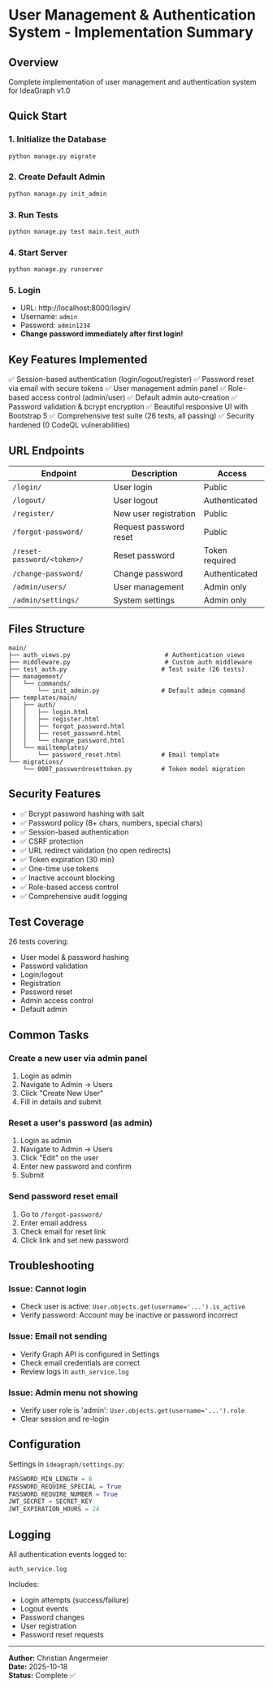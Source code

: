 # User Management & Authentication System - Implementation Summary

## Overview
Complete implementation of user management and authentication system for IdeaGraph v1.0

## Quick Start

### 1. Initialize the Database
```bash
python manage.py migrate
```

### 2. Create Default Admin
```bash
python manage.py init_admin
```

### 3. Run Tests
```bash
python manage.py test main.test_auth
```

### 4. Start Server
```bash
python manage.py runserver
```

### 5. Login
- URL: http://localhost:8000/login/
- Username: `admin`
- Password: `admin1234`
- **Change password immediately after first login!**

## Key Features Implemented

✅ Session-based authentication (login/logout/register)
✅ Password reset via email with secure tokens
✅ User management admin panel
✅ Role-based access control (admin/user)
✅ Default admin auto-creation
✅ Password validation & bcrypt encryption
✅ Beautiful responsive UI with Bootstrap 5
✅ Comprehensive test suite (26 tests, all passing)
✅ Security hardened (0 CodeQL vulnerabilities)

## URL Endpoints

| Endpoint | Description | Access |
|----------|-------------|--------|
| `/login/` | User login | Public |
| `/logout/` | User logout | Authenticated |
| `/register/` | New user registration | Public |
| `/forgot-password/` | Request password reset | Public |
| `/reset-password/<token>/` | Reset password | Token required |
| `/change-password/` | Change password | Authenticated |
| `/admin/users/` | User management | Admin only |
| `/admin/settings/` | System settings | Admin only |

## Files Structure

```
main/
├── auth_views.py                          # Authentication views
├── middleware.py                          # Custom auth middleware
├── test_auth.py                          # Test suite (26 tests)
├── management/
│   └── commands/
│       └── init_admin.py                 # Default admin command
├── templates/main/
│   ├── auth/
│   │   ├── login.html
│   │   ├── register.html
│   │   ├── forgot_password.html
│   │   ├── reset_password.html
│   │   └── change_password.html
│   └── mailtemplates/
│       └── password_reset.html           # Email template
└── migrations/
    └── 0007_passwordresettoken.py        # Token model migration
```

## Security Features

- ✅ Bcrypt password hashing with salt
- ✅ Password policy (8+ chars, numbers, special chars)
- ✅ Session-based authentication
- ✅ CSRF protection
- ✅ URL redirect validation (no open redirects)
- ✅ Token expiration (30 min)
- ✅ One-time use tokens
- ✅ Inactive account blocking
- ✅ Role-based access control
- ✅ Comprehensive audit logging

## Test Coverage

26 tests covering:
- User model & password hashing
- Password validation
- Login/logout
- Registration
- Password reset
- Admin access control
- Default admin

## Common Tasks

### Create a new user via admin panel
1. Login as admin
2. Navigate to Admin → Users
3. Click "Create New User"
4. Fill in details and submit

### Reset a user's password (as admin)
1. Login as admin
2. Navigate to Admin → Users
3. Click "Edit" on the user
4. Enter new password and confirm
5. Submit

### Send password reset email
1. Go to `/forgot-password/`
2. Enter email address
3. Check email for reset link
4. Click link and set new password

## Troubleshooting

### Issue: Cannot login
- Check user is active: `User.objects.get(username='...').is_active`
- Verify password: Account may be inactive or password incorrect

### Issue: Email not sending
- Verify Graph API is configured in Settings
- Check email credentials are correct
- Review logs in `auth_service.log`

### Issue: Admin menu not showing
- Verify user role is 'admin': `User.objects.get(username='...').role`
- Clear session and re-login

## Configuration

Settings in `ideagraph/settings.py`:
```python
PASSWORD_MIN_LENGTH = 8
PASSWORD_REQUIRE_SPECIAL = True
PASSWORD_REQUIRE_NUMBER = True
JWT_SECRET = SECRET_KEY
JWT_EXPIRATION_HOURS = 24
```

## Logging

All authentication events logged to:
```
auth_service.log
```

Includes:
- Login attempts (success/failure)
- Logout events
- Password changes
- User registration
- Password reset requests

---

**Author:** Christian Angermeier  
**Date:** 2025-10-18  
**Status:** Complete ✅
